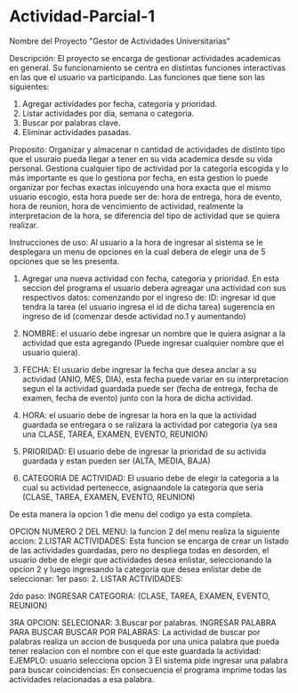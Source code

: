 # Actividad-Parcial-1
Nombre del Proyecto "Gestor de Actividades Universitarias"

Descripción:
El proyecto se encarga de gestionar actividades academicas en general.
Su funcionamiento se centra en distintas funciones interactivas en las que el usuario va participando.
Las funciones que tiene son las siguientes: 
1. Agregar actividades por fecha, categoria y prioridad.
2. Listar actividades por día, semana o categoria.
3. Buscar por palabras clave.
4. Eliminar actividades pasadas.

Proposito: 
Organizar y almacenar n cantidad de actividades de distinto tipo que el usuraio pueda llegar a tener en su vida academica desde su vida personal.
Gestiona cualquier tipo de actividad por la categoria escogida y lo más importante es que lo gestiona por fecha, en esta gestion lo puede organizar por fechas exactas inlcuyendo una hora exacta que el mismo usuario escogio, esta hora puede ser de: hora de entrega, hora de evento, hora de reunion, hora de vencimiento de actividad, realmente la interpretacion de la hora, se diferencia del tipo de actividad que se quiera realizar.

Instrucciones de uso:
Al usuario a la hora de ingresar al sistema se le desplegara un menu de opciones en la cual debera de elegir una de 5 opciones que se les presenta.

1. Agregar una nueva actividad con fecha, categoria y prioridad.
   En esta seccion del programa el usuario debera agreagar una actividad con sus respectivos datos:
   comenzando por el ingreso de:
   ID: ingresar id que tendra la tarea (el usuario ingresa el id de dicha tarea)
   sugerencia en ingreso de id (comenzar desde actividad no.1 y aumentando)

2. NOMBRE: el usuario debe ingresar un nombre que le quiera asignar a la actividad que esta agregando (Puede ingresar cualquier nombre que el usuario quiera).
3. FECHA: El usuario debe ingresar la fecha que desea anclar a su actividad (ANIO, MES, DIA), esta fecha puede variar en su interpretacion segun el la actividad guardada  puede ser (fecha de entrega, fecha de examen, fecha de evento) junto con la hora de dicha actividad.
4. HORA: el usuario debe de ingresar la hora en la que la actividad guardada se entregara o se ralizara la actividad por categoria (ya sea una CLASE, TAREA, EXAMEN, EVENTO, REUNION)
5. PRIORIDAD: El usuario debe de ingresar la prioridad de su activida guardada  y estan pueden ser (ALTA, MEDIA, BAJA)
6. CATEGORIA DE ACTIVIDAD: El usuario debe de elegir la categoria a la cual su actividad pertenecce, asignaandole la categoria que seria (CLASE, TAREA, EXAMEN, EVENTO, REUNION)

De esta manera la opcion 1 dle menu del codigo ya esta completa.

OPCION NUMERO 2 DEL MENU:
la funcion 2 del menu realiza la siguiente accion:
2.LISTAR ACTIVIDADES:
Esta funcion se encarga de crear un listado de las actividades guardadas, pero no despliega todas en desorden, el usuario debe de elegir que actividades desea enlistar, seleccionando la opcion 2 y luego ingresando la categoria que desea enlistar debe de seleccionar:
1er paso:
2. LISTAR ACTIVIDADES:

2do paso:
INGRESAR CATEGORIA: (CLASE, TAREA, EXAMEN, EVENTO, REUNION)

3RA OPCION:
SELECIONAR: 3.Buscar por palabras.
INGRESAR PALABRA PARA BUSCAR
BUSCAR POR PALABRAS: La actividad de buscar por palabras realiza un accion de busqueda por una unica palabra que pueda tener realacion con el nombre con el que este guardada la actividad: 
EJEMPLO: usuario selecciona opcion 3
El sistema pide ingresar una palabra para buscar coincidencias:
En consecuencia el programa imprime todas las actividades relacionadas a esa palabra.



